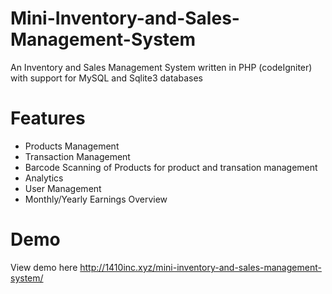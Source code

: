 # Mini-Inventory-and-Sales-Management-System
An Inventory and Sales Management System written in PHP (codeIgniter) with support for MySQL and Sqlite3 databases


# Features
- Products Management
- Transaction Management
- Barcode Scanning of Products for product and transation management
- Analytics
- User Management
- Monthly/Yearly Earnings Overview

# Demo
View demo here http://1410inc.xyz/mini-inventory-and-sales-management-system/
